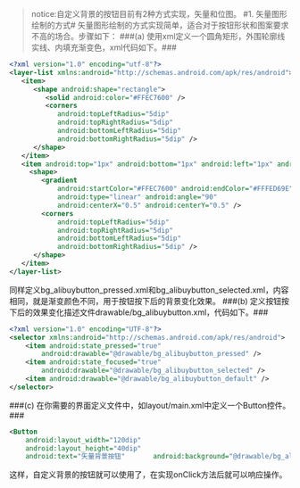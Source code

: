 > notice:自定义背景的按钮目前有2种方式实现，矢量和位图。
#1. 矢量图形绘制的方式#
矢量图形绘制的方式实现简单，适合对于按钮形状和图案要求不高的场合。步骤如下：
###(a) 使用xml定义一个圆角矩形，外围轮廓线实线、内填充渐变色，xml代码如下。###
```xml
<?xml version="1.0" encoding="utf-8"?>  
<layer-list xmlns:android="http://schemas.android.com/apk/res/android">  
   <item>  
      <shape android:shape="rectangle">   
         <solid android:color="#FFEC7600" />  
         <corners  
            android:topLeftRadius="5dip"  
            android:topRightRadius="5dip"  
            android:bottomLeftRadius="5dip"  
            android:bottomRightRadius="5dip" />  
      </shape>  
   </item>  
   <item android:top="1px" android:bottom="1px" android:left="1px" android:right="1px">  
     <shape>  
        <gradient   
            android:startColor="#FFEC7600" android:endColor="#FFFED69E"   
            android:type="linear" android:angle="90"  
            android:centerX="0.5" android:centerY="0.5" />  
        <corners  
            android:topLeftRadius="5dip"  
            android:topRightRadius="5dip"  
            android:bottomLeftRadius="5dip"  
            android:bottomRightRadius="5dip" />  
      </shape>  
   </item>    
</layer-list>  
```
同样定义bg_alibuybutton_pressed.xml和bg_alibuybutton_selected.xml，内容相同，就是渐变颜色不同，用于按钮按下后的背景变化效果。
###(b) 定义按钮按下后的效果变化描述文件drawable/bg_alibuybutton.xml，代码如下。###
```xml
<?xml version="1.0" encoding="UTF-8"?>  
<selector xmlns:android="http://schemas.android.com/apk/res/android">  
    <item android:state_pressed="true"  
        android:drawable="@drawable/bg_alibuybutton_pressed" />  
    <item android:state_focused="true"  
        android:drawable="@drawable/bg_alibuybutton_selected" />  
    <item android:drawable="@drawable/bg_alibuybutton_default" />  
</selector>  
```
###(c) 在你需要的界面定义文件中，如layout/main.xml中定义一个Button控件。###
```xml
<Button  
    android:layout_width="120dip"  
    android:layout_height="40dip"  
    android:text="矢量背景按钮"       android:background="@drawable/bg_alibuybutton" />  
```
这样，自定义背景的按钮就可以使用了，在实现onClick方法后就可以响应操作。
 
 
 

 
 
 